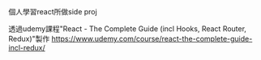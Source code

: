 個人學習react所做side proj

透過udemy課程"React - The Complete Guide (incl Hooks, React Router, Redux)"製作
https://www.udemy.com/course/react-the-complete-guide-incl-redux/
